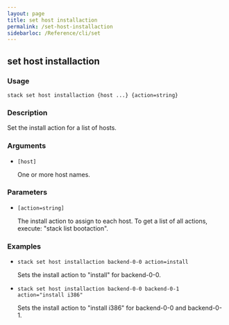 ```yaml
---
layout: page
title: set host installaction
permalink: /set-host-installaction
sidebarloc: /Reference/cli/set
---
```


## set host installaction

### Usage

`stack set host installaction {host ...} {action=string}`

### Description

Set the install action for a list of hosts.

### Arguments

* `[host]`

   One or more host names.


### Parameters
* `[action=string]`

   The install action to assign to each host. To get a list of all actions,
	execute: "stack list bootaction".

### Examples

* `stack set host installaction backend-0-0 action=install`

   Sets the install action to "install" for backend-0-0.

* `stack set host installaction backend-0-0 backend-0-1 action="install i386"`

   Sets the install action to "install i386" for backend-0-0 and backend-0-1.



